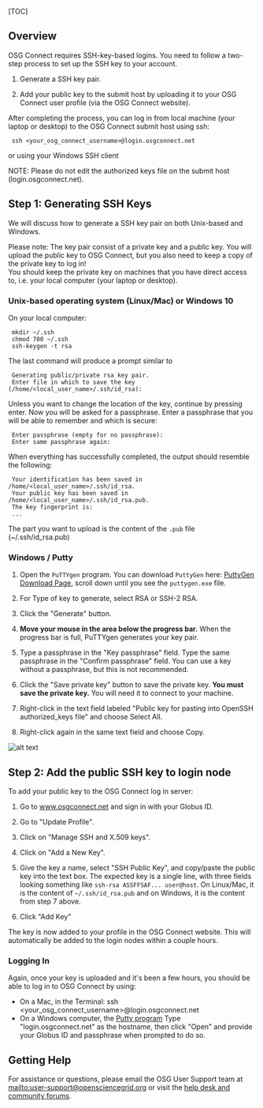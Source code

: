 [title]: - "Generate SSH Keys and Activate Your OSG Login"

[TOC]

## Overview

OSG Connect requires SSH-key-based logins. You need to follow a two-step process to set up the SSH key to your account. 

1. Generate a SSH key pair.  

2. Add your public key to the submit host by uploading it to your OSG Connect user profile (via the OSG Connect website).

After completing the process, you can log in from local machine (your laptop or desktop) to the OSG Connect submit host using ssh:

     ssh <your_osg_connect_username>@login.osgconnect.net

or using your Windows SSH client

NOTE: Please do not edit the authorized keys file on the submit host (login.osgconnect.net).

## Step 1: Generating SSH Keys

We will discuss how to generate a SSH key pair on both Unix-based and Windows. 

Please note: The key pair consist of a private key and a public key. You will upload the 
public key to OSG Connect, but you also need to keep a copy of the private key to log in!  
You should keep the private key on machines that you have 
direct access to, i.e. your local computer (your laptop or desktop).

### Unix-based operating system (Linux/Mac) or Windows 10

On your local computer:

     mkdir ~/.ssh
     chmod 700 ~/.ssh
     ssh-keygen -t rsa

The last command will produce a prompt similar to

     Generating public/private rsa key pair.
     Enter file in which to save the key (/home/<local_user_name>/.ssh/id_rsa):

Unless you want to change the location of the key, continue by pressing enter.
Now you will be asked for a passphrase. Enter a passphrase that you will be 
able to remember and which is secure:

     Enter passphrase (empty for no passphrase):
     Enter same passphrase again:

When everything has successfully completed, the output should resemble the
following: 

     Your identification has been saved in /home/<local_user_name>/.ssh/id_rsa.
     Your public key has been saved in /home/<local_user_name>/.ssh/id_rsa.pub.
     The key fingerprint is:
     ...

The part you want to upload is the content of the `.pub` file (~/.ssh/id_rsa.pub)

### Windows / Putty

1. Open the `PuTTYgen` program.  You can download `PuttyGen` 
here: [PuttyGen Download Page](https://www.chiark.greenend.org.uk/~sgtatham/putty/latest.html), 
scroll down until you see the `puttygen.exe` file. 

2. For Type of key to generate, select RSA or SSH-2 RSA. 

2. Click the "Generate" button.

3. **Move your mouse in the area below the progress bar.**
When the progress bar is full, PuTTYgen generates your key pair.

4. Type a passphrase in the "Key passphrase" field. Type the same passphrase in the "Confirm passphrase" field. You 
can use a key without a passphrase, but this is not recommended.

5. Click the "Save private key" button to save the private key. **You must save the private key.** You will need it to connect to your machine.

6. Right-click in the text field labeled "Public key for pasting into OpenSSH authorized_keys file" and choose Select All.

7. Right-click again in the same text field and choose Copy.

![alt text](https://raw.githubusercontent.com/OSGConnect/connectbook/master/images/puttygen_ssh_key.png "PuttyGen SSH Window")

## Step 2: Add the public SSH key to login node

To add your public key to the OSG Connect log in server: 

1. Go to www.osgconnect.net and sign in with your Globus ID. 

2. Go to "Update Profile".

3. Click on "Manage SSH and X.509 keys".

4. Click on "Add a New Key".

5. Give the key a name, select "SSH Public Key", and copy/paste the public key into the text box. The expected key is a single line, with three fields looking something like `ssh-rsa ASSFFSAF... user@host`. On Linux/Mac, it is the content of `~/.ssh/id_rsa.pub` and on Windows, it is the content from step 7 above.

6. Click "Add Key"

The key is now added to your profile in the OSG Connect website. This will automatically
be added to the login nodes within a couple hours.

### Logging In

Again, once your key is uploaded and it's been a few hours, you should be able to log in to OSG Connect by using: 

* On a Mac, in the Terminal: 
    ssh <your_osg_connect_username>@login.osgconnect.net
* On a Windows computer, the [Putty program](https://www.chiark.greenend.org.uk/~sgtatham/putty/latest.html)
    Type "login.osgconnect.net" as the hostname, then click "Open" and provide your Globus 
     ID and passphrase when prompted to do so.


## Getting Help 

For assistance or questions, please email the OSG User Support team  at <mailto:user-support@opensciencegrid.org> or visit the [help desk and community forums](http://support.opensciencegrid.org).

